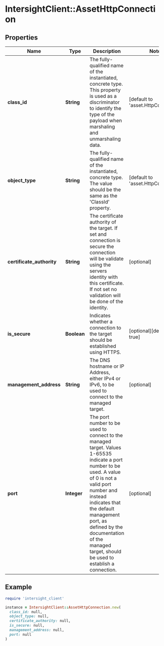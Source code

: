 # IntersightClient::AssetHttpConnection

## Properties

| Name | Type | Description | Notes |
| ---- | ---- | ----------- | ----- |
| **class_id** | **String** | The fully-qualified name of the instantiated, concrete type. This property is used as a discriminator to identify the type of the payload when marshaling and unmarshaling data. | [default to &#39;asset.HttpConnection&#39;] |
| **object_type** | **String** | The fully-qualified name of the instantiated, concrete type. The value should be the same as the &#39;ClassId&#39; property. | [default to &#39;asset.HttpConnection&#39;] |
| **certificate_authority** | **String** | The certificate authority of the target. If set and connection is secure the connection will be validate using the servers identity with this certificate. If not set no validation will be done of the identity. | [optional] |
| **is_secure** | **Boolean** | Indicates whether a connection to the target should be established using HTTPS. | [optional][default to true] |
| **management_address** | **String** | The DNS hostname or IP Address, either IPv4 or IPv6, to be used to connect to the managed target. | [optional] |
| **port** | **Integer** | The port number to be used to connect to the managed target. Values 1-65535 indicate a port number to be used. A value of 0 is not a valid port number and instead indicates that the default management port, as defined by the documentation of the managed target, should be used to establish a connection. | [optional] |

## Example

```ruby
require 'intersight_client'

instance = IntersightClient::AssetHttpConnection.new(
  class_id: null,
  object_type: null,
  certificate_authority: null,
  is_secure: null,
  management_address: null,
  port: null
)
```

